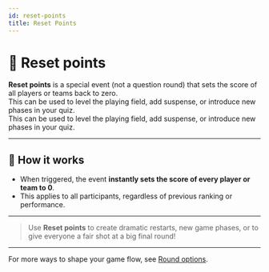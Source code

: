 ```yaml
---
id: reset-points
title: Reset Points
---
```


# 🔄 Reset points

**Reset points** is a special event (not a question round) that sets the score of all players or teams back to zero.\
This can be used to level the playing field, add suspense, or introduce new phases in your quiz.\
This can be used to level the playing field, add suspense, or introduce new phases in your quiz.

---

## 📝 How it works

- When triggered, the event **instantly sets the score of every player or team to 0**.
- This applies to all participants, regardless of previous ranking or performance.

---

> Use **Reset points** to create dramatic restarts, new game phases, or to give everyone a fair shot at a big final round!

---

For more ways to shape your game flow, see [Round options](../editor/008-round-options.md).
